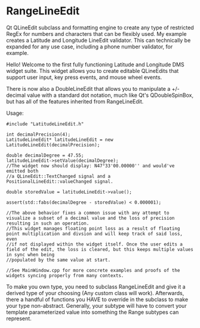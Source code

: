 # RangeLineEdit
Qt QLineEdit subclass and formatting engine to create any type of restricted RegEx for numbers and characters that can be flexibly used. 
My example creates a Latitude and Longitude LineEdit validator.
This can technically be expanded for any use case, including a phone number validator, for example.

Hello! Welcome to the first fully functioning Latitude and Longitude DMS widget suite. 
This widget allows you to create editable QLineEdits that support user input, key press events, and mouse wheel events.

There is now also a DoubleLineEdit that allows you to manipulate a +/- decimal value with a standard dot notation,
much like Qt's QDoubleSpinBox, but has all of the features inherited from RangeLineEdit.

Usage:
```
#include "LatitudeLineEdit.h"

int decimalPrecision(4);
LatitudeLineEdit* latitudeLineEdit = new LatitudeLineEdit(decimalPrecision);

double decimalDegree = 47.55;
latitudeLineEdit->setValue(decimalDegree);
//The widget now should display: N47°33'00.00000'' and would've emitted both
//a QLineEdit::TextChanged signal and a PositionalLineEdit::valueChanged signal.

double storedValue = latitudeLineEdit->value();

assert(std::fabs(decimalDegree - storedValue) < 0.000001);

//The above behavior fixes a common issue with any attempt to visualize a subset of a decimal value and the loss of precision resulting in such an operation.
//This widget manages floating point loss as a result of floating point multiplication and divsion and will keep track of said loss, even
//if not displayed within the widget itself. Once the user edits a field of the edit, the loss is cleared, but this keeps multiple values in sync when being
//populated by the same value at start.

//See MainWindow.cpp for more concrete examples and proofs of the widgets syncing properly from many contexts.

```

To make you own type, you need to subclass RangeLineEdit and give it a derived type of your choosing (Any custom class will work). Afterwards, there a handful of functions you HAVE to override in the subclass to make your type non-abstract. Generally, your subtype will have to convert your template parameterized value into something the Range subtypes can represent.
